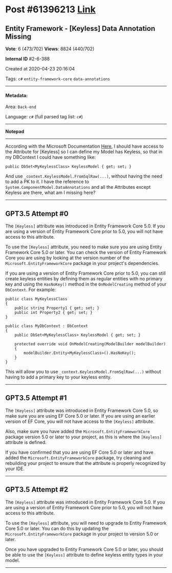 
# Post \#61396213 [Link](https://stackoverflow.com/questions/61396213/)

## Entity Framework - [Keyless] Data Annotation Missing

**Vote**: 6 (473/702) **Views**: 8824 (440/702) 

**Internal ID** \#2-6-388

Created at 2020-04-23 20:16:04

Tags: `c#` `entity-framework-core` `data-annotations`

----------

#### Metadata:

Area: `Back-end`

Language: `c#` (full parsed tag list: `c#`)

----------

**Notepad**


----------

According with the Microsoft Documentation [Here](https://learn.microsoft.com/en-us/ef/core/modeling/keyless-entity-types?tabs=data-annotations), I should have access to the Attribute for [Keyless] so I can define my Model has Keyless, so that in my DBContext I could have something like:

```
public DbSet<MyKeylessClass> KeylessModel { get; set; }
```


And use `_context.KeylessModel.FromSqlRaw(...)`, without having the need to add a PK to it.
I have the reference to `System.ComponentModel.DataAnnotations` and all the Attributes except Keyless are there, what am I missing here?


----------
        
## GPT3.5 Attempt \#0

The `[Keyless]` attribute was introduced in Entity Framework Core 5.0. If you are using a version of Entity Framework Core prior to 5.0, you will not have access to this attribute.

To use the `[Keyless]` attribute, you need to make sure you are using Entity Framework Core 5.0 or later. You can check the version of Entity Framework Core you are using by looking at the version number of the `Microsoft.EntityFrameworkCore` package in your project's dependencies.

If you are using a version of Entity Framework Core prior to 5.0, you can still create keyless entities by defining them as regular entities with no primary key and using the `HasNoKey()` method in the `OnModelCreating` method of your `DbContext`. For example:

```
public class MyKeylessClass
{
    public string Property1 { get; set; }
    public int Property2 { get; set; }
}

public class MyDbContext : DbContext
{
    public DbSet<MyKeylessClass> KeylessModel { get; set; }

    protected override void OnModelCreating(ModelBuilder modelBuilder)
    {
        modelBuilder.Entity<MyKeylessClass>().HasNoKey();
    }
}
```

This will allow you to use `_context.KeylessModel.FromSqlRaw(...)` without having to add a primary key to your keyless entity.

--------

## GPT3.5 Attempt \#1

The `[Keyless]` attribute was introduced in Entity Framework Core 5.0, so make sure you are using EF Core 5.0 or later. If you are using an earlier version of EF Core, you will not have access to the `[Keyless]` attribute.

Also, make sure you have added the `Microsoft.EntityFrameworkCore` package version 5.0 or later to your project, as this is where the `[Keyless]` attribute is defined.

If you have confirmed that you are using EF Core 5.0 or later and have added the `Microsoft.EntityFrameworkCore` package, try cleaning and rebuilding your project to ensure that the attribute is properly recognized by your IDE.

--------

## GPT3.5 Attempt \#2

The `[Keyless]` attribute was introduced in Entity Framework Core 5.0. If you are using a version of Entity Framework Core prior to 5.0, you will not have access to this attribute.

To use the `[Keyless]` attribute, you will need to upgrade to Entity Framework Core 5.0 or later. You can do this by updating the `Microsoft.EntityFrameworkCore` package in your project to version 5.0 or later.

Once you have upgraded to Entity Framework Core 5.0 or later, you should be able to use the `[Keyless]` attribute to define keyless entity types in your model.

--------

